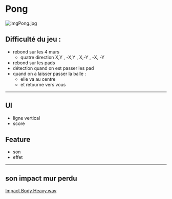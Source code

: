 # Pong

![imgPong.jpg]()

## Difficulté du jeu  :

- rebond sur les 4 murs
    - quatre direction X,Y , -X,Y , X,-Y , -X, -Y
- rebond sur les pads
- détection quand on est passer les pad
- quand on a laisser passer la balle :
    - elle va au centre
    - et retourne vers vous

---

## UI

- ligne vertical
- score

## Feature

- son
- effet

---

## son impact mur perdu

[Impact Body Heavy.wav](Impact_Body_Heavy.wav)  








